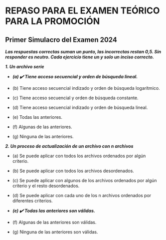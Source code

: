# REPASO PARA EL EXAMEN TEÓRICO PARA LA PROMOCIÓN

## Primer Simulacro del Examen 2024

***Las respuestas correctas suman un punto, las incorrectas restan 0,5. Sin responder es neutro. Cada ejercicio tiene un y solo un inciso correcto.***

***1. Un archivo serie***

* ***(a) ✔️ Tiene acceso secuencial y orden de búsqueda lineal.***

* (b) Tiene acceso secuencial indizado y orden de búsqueda logarítmico.

* (c) Tiene acceso secuencial y orden de búsqueda constante.

* (d) Tiene acceso secuencial indizado y orden de búsqueda lineal.

* (e) Todas las anteriores.

* (f) Algunas de las anteriores.

* (g) Ninguna de las anteriores.

***2. Un proceso de actualización de un archivo con n archivos***

* (a) Se puede aplicar con todos los archivos ordenados por algún criterio.

* (b) Se puede aplicar con todos los archivos desordenados.

* (c) Se puede aplicar con algunos de los archivos ordenados por algún criterio y el resto desordenados.

* (d) Se puede aplicar con cada uno de los n archivos ordenados por diferentes criterios.

* ***(e) ✔️ Todas las anteriores son válidas.***

* (f) Algunas de las anteriores son válidas.

* (g) Ninguna de las anteriores son válidas.